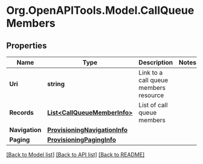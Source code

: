 
# Org.OpenAPITools.Model.CallQueueMembers

## Properties

Name | Type | Description | Notes
------------ | ------------- | ------------- | -------------
**Uri** | **string** | Link to a call queue members resource | 
**Records** | [**List&lt;CallQueueMemberInfo&gt;**](CallQueueMemberInfo.md) | List of call queue members | 
**Navigation** | [**ProvisioningNavigationInfo**](ProvisioningNavigationInfo.md) |  | 
**Paging** | [**ProvisioningPagingInfo**](ProvisioningPagingInfo.md) |  | 

[[Back to Model list]](../README.md#documentation-for-models)
[[Back to API list]](../README.md#documentation-for-api-endpoints)
[[Back to README]](../README.md)

